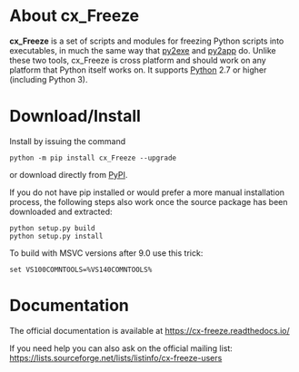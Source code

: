 # About cx_Freeze

**cx_Freeze** is a set of scripts and modules for freezing Python scripts into executables,
in much the same way that [py2exe](http://www.py2exe.org/) and
[py2app](https://pythonhosted.org/py2app/) do. Unlike these two tools, cx_Freeze is cross
platform and should work on any platform that Python itself works on. It supports
[Python](https://www.python.org/) 2.7 or higher (including Python 3).

# Download/Install

Install by issuing the command

```
python -m pip install cx_Freeze --upgrade
```

or download directly from [PyPI](https://pypi.python.org/pypi/cx_Freeze).

If you do not have pip installed or would prefer a more manual installation
process, the following steps also work once the source package has been
downloaded and extracted:

```
python setup.py build
python setup.py install
```

To build with MSVC versions after 9.0 use this trick:

```
set VS100COMNTOOLS=%VS140COMNTOOLS%
```

# Documentation

The official documentation is available at https://cx-freeze.readthedocs.io/

If you need help you can also ask on the official mailing list:
https://lists.sourceforge.net/lists/listinfo/cx-freeze-users

